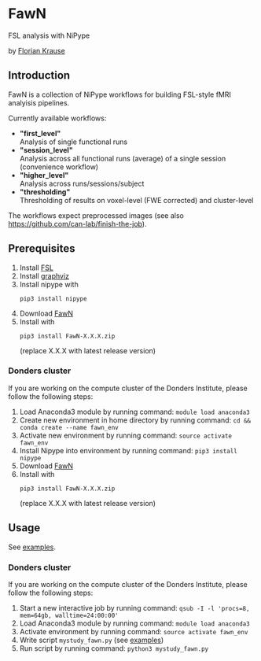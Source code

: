 # FawN
FSL analysis with NiPype

by [Florian Krause](https://www.floriankrause.org/)


## Introduction
FawN is a collection of NiPype workflows for building FSL-style fMRI analyisis pipelines.

Currently available workflows:

* **"first_level"**  
  Analysis of single functional runs
* **"session_level"**  
  Analysis across all functional runs (average) of a single session (convenience workflow)
* **"higher_level"**  
  Analysis across runs/sessions/subject
* **"thresholding"**  
  Thresholding of results on voxel-level (FWE corrected) and cluster-level
  
The workflows expect preprocessed images (see also https://github.com/can-lab/finish-the-job).

## Prerequisites
1. Install [FSL](https://fsl.fmrib.ox.ac.uk/fsl/fslwiki/)
2. Install [graphviz](https://www.graphviz.org/)
3. Install nipype with
   ```
   pip3 install nipype
   ```
4. Download [FawN](https://github.com/can-lab/FawN/master.zip)
5. Install with
   ```
   pip3 install FawN-X.X.X.zip
   ```
   (replace X.X.X with latest release version)

### Donders cluster
If you are working on the compute cluster of the Donders Institute, please follow the following steps:
1. Load Anaconda3 module by running command: `module load anaconda3`
2. Create new environment in home directory by running command: `cd && conda create --name fawn_env`
4. Activate new environment by running command: `source activate fawn_env`
5. Install Nipype into environment by running command: `pip3 install nipype`
6. Download [FawN](https://github.com/can-lab/FawN/master.zip)
7. Install with
   ```
   pip3 install FawN-X.X.X.zip
   ```
   (replace X.X.X with latest release version)
   
## Usage

See [examples](https://github.com/can-lab/fawn/examples).

### Donders cluster
If you are working on the compute cluster of the Donders Institute, please follow the following steps:
1. Start a new interactive job by running command: `qsub -I -l 'procs=8, mem=64gb, walltime=24:00:00'`
2. Load Anaconda3 module by running command: `module load anaconda3`
3. Activate environment by running command: `source activate fawn_env`
4. Write script `mystudy_fawn.py` (see [examples](https://github.com/can-lab/fawn/examples))
5. Run script by running command: `python3 mystudy_fawn.py`
